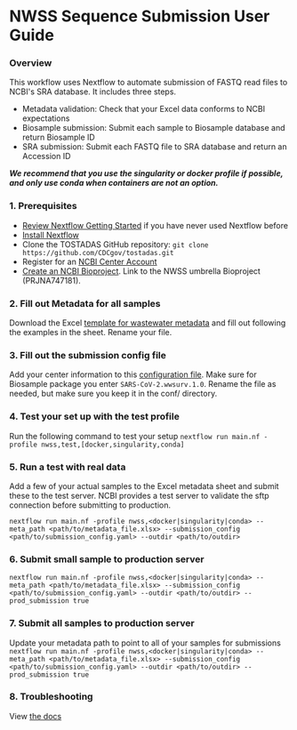 # NWSS Sequence Submission User Guide

### Overview
This workflow uses Nextflow to automate submission of FASTQ read files to NCBI's SRA database. It includes three steps. 
+ Metadata validation: Check that your Excel data conforms to NCBI expectations
+ Biosample submission: Submit each sample to Biosample database and return Biosample ID
+ SRA submission: Submit each FASTQ file to SRA database and return an Accession ID

***We recommend that you use the singularity or docker profile if possible, and only use conda when containers are not an option.***

### 1. Prerequisites

+ [Review Nextflow Getting Started](https://www.nextflow.io/docs/latest/) if you have never used Nextflow before
+ [Install Nextflow](https://www.nextflow.io/docs/latest/install.html)
+ Clone the TOSTADAS GitHub repository: `git clone https://github.com/CDCgov/tostadas.git`
+ Register for an [NCBI Center Account](https://cdcgov.github.io/tostadas/user-guide/general_NCBI_submission_guide/#ncbi-center-account)
+ [Create an NCBI Bioproject](https://www.protocols.io/view/ncbi-submission-protocol-for-sars-cov-2-wastewater-ewov14w27vr2/v7?version_warning=no&step=3). Link to the NWSS umbrella Bioproject (PRJNA747181).

### 2. Fill out Metadata for all samples

Download the Excel [template for wastewater metadata]((https://github.com/CDCgov/tostadas/raw/main/assets/sample_metadata/wastewater_biosample_template.xlsx)) and fill out following the examples in the sheet. Rename your file.

### 3. Fill out the submission config file
Add your center information to this [configuration file](https://github.com/CDCgov/tostadas/raw/main/conf/submission_config.yaml). Make sure for Biosample package you enter `SARS-CoV-2.wwsurv.1.0`. Rename the file as needed, but make sure you keep it in the conf/ directory.

### 4. Test your set up with the test profile
Run the following command to test your setup
`nextflow run main.nf -profile nwss,test,[docker,singularity,conda]`

### 5. Run a test with real data
Add a few of your actual samples to the Excel metadata sheet and submit these to the test server. NCBI provides a test server to validate the sftp connection before submitting to production. 

`nextflow run main.nf -profile nwss,<docker|singularity|conda> --meta_path <path/to/metadata_file.xlsx> --submission_config <path/to/submission_config.yaml> --outdir <path/to/outdir>`

### 6. Submit small sample to production server

`nextflow run main.nf -profile nwss,<docker|singularity|conda> --meta_path <path/to/metadata_file.xlsx> --submission_config <path/to/submission_config.yaml> --outdir <path/to/outdir> --prod_submission true`

### 7. Submit all samples to production server
Update your metadata path to point to all of your samples for submissions
`nextflow run main.nf -profile nwss,<docker|singularity|conda> --meta_path <path/to/metadata_file.xlsx> --submission_config <path/to/submission_config.yaml> --outdir <path/to/outdir> --prod_submission true`

### 8. Troubleshooting
View [the docs](https://cdcgov.github.io/tostadas/user-guide/quick-start/#troubleshooting)
